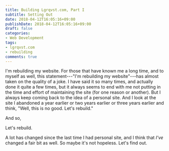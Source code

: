 ```yaml
---
title: Building Lgrqvst.com, Part I
subtitle: Setting Out
date: 2018-04-12T16:05:16+09:00
publishDate: 2018-04-12T16:05:16+09:00
draft: false
categories:
- Web Development
tags:
- lgrqvst.com
- rebuilding
comments: true
---
```


I'm rebuilding my website. For those that have known me a long time, and to myself as well, this statement---"I'm rebuilding my website"---has almost taken on the quality of a joke. I have said it so many times, and actually done it quite a few times, but it always seems to end with me not putting in the time and effort of maintaining the site (for one reason or another). But I always keep coming back to the idea of a personal site. And I look at the site I abandoned a year earlier or two years earlier or three years earlier and think, "Well, this is no good. Let's rebuild."

And so,

Let's rebuild.

A lot has changed since the last time I had personal site, and I think that _I've_ changed a fair bit as well. So maybe it's not hopeless. Let's find out.
